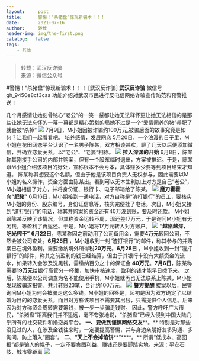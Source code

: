 ```yaml
---
layout:     post
title:      警惕！“杀猪盘”惊现新骗术！！！
date:       2021-07-16
author:     转载
header-img: img/the-first.png
catalog:   false
tags:
    - 其他
---
```


<blockquote><p>转载：武汉反诈骗<br>
来源：微信公众号</p></blockquote>

#警惕！“杀猪盘”惊现新骗术！！！
[武汉反诈骗]
**武汉反诈骗**
微信号gh_9450e8cf3caa
功能介绍对武汉市民进行反电信网络诈骗宣传防范和预警推送！

几个月感情让她刻骨铭心“老公”的一笑一颦都让她无法释怀更让她无法相信的是那些让她无法忘怀的一幕一幕都是精心策划的局她不过是一个“爱情圈养的猪”养肥了就会被“杀掉”
![]({{site.baseurl}}/postimg/3FHg9r1qZyg5sCkOFqZLP7edd4VTo3enjtPk7kJy1uZoVicFrpsic6pS70Qgr8ibIVx5VKamPZ0xccsamBO1MXYmg.jpeg)
7月9日，M小姐因被诈骗约100万元,被骗后面的故事究竟是如何？让我们一起看看吧。
培养感情，发展网恋
5月20日，一个浪漫的日子里，M小姐在花田网恋平台认识了一名男子陈某，双方相谈甚欢，聊了几天以后便添加微信，并确立恋爱关系，以“老公”、“老婆”相称。
![]({{site.baseurl}}/postimg/3FHg9r1qZyg5sCkOFqZLP7edd4VTo3enEYAK4mfeYEqhnhqkqePd4ett3YO3exQxMKQoEwhgZNfASicnTR9Rt5Q.png)
**拉入深渊的开始**
6月8日，陈某称其刚接手公司的内部并购案，但有一个股东临时退出，方案被推迟。于是，陈某跟M小姐介绍该项目的好处，宣称根本不会亏本，具体赚多少要等到项目结束才知道。
陈某称其想要这个名额，但由于他是该项目负责人无权参与，因此需要以M小姐的名义操作，资金方面由陈某出。看到可以无本生利加上对方是自己“老公”，M小姐相信了对方，并将身份证、银行卡、电子邮箱给了陈某。
![]({{site.baseurl}}/postimg/3FHg9r1qZyg5sCkOFqZLP7edd4VTo3ennJEknajbeacVC4hn7ZUXiakOYpyYLzlXNppib6Cib9Onjpxiaf81cibAbuw.jpeg)
**磨刀霍霍向“肥猪”**
6月16日，M小姐接到一通电话，对方自称是“渣打银行”的员工，要核实M小姐的身份、股东编号，身份证信息等，核实完便挂了电话。次日，M小姐又接到“渣打银行”的电话，称其并购案的资金还有40万没到账，要及时还款。
M小姐跟陈某反映了该情况，但其称资金运转不周，现还差17万元，于是询问M小姐有无闲钱，等盈利了再返还。于是，M小姐将17万元转入对方账户。
![]({{site.baseurl}}/postimg/3FHg9r1qZyg5sCkOFqZLP7edd4VTo3enEYAK4mfeYEqhnhqkqePd4ett3YO3exQxMKQoEwhgZNfASicnTR9Rt5Q.png)
**“越陷越深，吃光榨干”**
**6月22日**，陈某称因之前动用了公司备用金，需要**4万元**转回公司，不然会被公司查处。**6月25日**
，M小姐收到一封“渣打银行”的邮件，称其参与的并购案已在境外盈利，需要缴纳境外所得税**20万元**。**6月28日**
，M小姐收到一封“渣打银行”的邮件，称其之前盈利的钱已经结算，但由于其银行卡没有大额资金的流水，如果转入会涉及洗黑钱，需缴纳百分之十的保证金
**40万元**。**7月6日**，陈某称需要**19万元**给银行高管分一杯羹，加快审核速度，盈利的钱才能早日拨下来。
之后，陈某便以公司调查为名不能使用手机，M小姐就再也无法联系上陈某，M小姐发现被骗遂报警。共计转账23笔，合计约100万元。
![]({{site.baseurl}}/postimg/Ljib4So7yuWgZGC4Jqfekq3q3ibvBDmKbia0yMNuEAD4EmtgYyAqG9szSQsFd6W7WPtc3ATe876vZPzibz8icQqYSRQ.gif)
**警方提醒**
接案以后，民警询问M小姐为何会被骗走这么多钱。M小姐的回答是，起初是因为双方确定了以结婚为目的的恋爱关系，而且对方称该项目不需要其出钱，只需提供个人信息。后来因为对方称资金周转需要筹钱，被一步一步骗走钱财。
因此，警方呼吁广大市民，“杀猪盘”距离我们并不遥远，毫不夸张地说，“杀猪盘”已经入侵到中国大陆几乎所有的社交软件和婚恋类平台。
**一、****要做到谨慎****网络交友****。**
特别是对那些没见过的人，在涉及金钱往来时，一定要提高警惕，并与身边亲朋好友多沟通、多询问，防止落入“圈套”。
**二、****“天****上不会掉馅饼****”****。**
所谓“低成本、高回报”都是骗人的幌子，一定不要贪图利益，赚钱还是要脚踏实地。来源：平安石岐、城市零距离
![]({{site.baseurl}}/postimg/8wBAcE4t1v700esPR3335wECGrgQOnGVoKZHlHu7G5wV8IVJZkJHppkVia0kGNBoMQKLwiaia3P0ic3VHJiad1KlPxg.jpeg)
